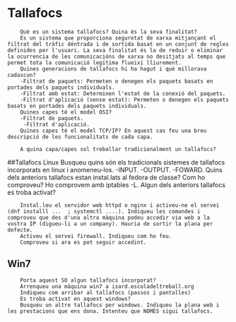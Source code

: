 # Tallafocs
        Què es un sistema tallafocs? Quina és la seva finalitat?
        Es un sistema que proporciona seguretat de xarxa mitjançant el filtrat del tràfic déntrada i de sortida basat en un conjunt de regles definides per l'usuari. La seva finalitat és la de reduir o eliminar la ocurrencia de les comunicacións de xarxa no desitjats al temps que permet tota la comunicació legítima flueixi lliurement.
        Quines generacions de tallafocs hi ha hagut i què millorava cadascun?
        -Filtrat de paquets: Permeten o denegen els paquets basats en portades dels paquets individuals.
        -Filtrat amb estat: Determinen l'estat de la conexió del paquets.
        -Filtrat d'aplicació (sense estat): Permeten o denegen els paquets basats en portades dels paquets individuals.
        Quines capes té el model OSI?
        -Filtrat de paquets.
         -Filtrat d'aplicació.
        Quines capes té el model TCP/IP? En aquest cas feu una breu descripció de les funcionalitats de cada capa.
        
        A quina capa/capes sol treballar tradicionalment un tallafocs?
        
##Tallafocs Linux
        Busqueu quins són els tradicionals sistemes de tallafocs incorporats en linux i anomeneu-los.
        -INPUT.
        -OUTPUT.
        -FOWARD.
        Quins dels anteriors tallafocs estan instal.lats al fedora de classe? Com ho comproveu?
        Ho comprovem amb iptables -L. 
        Algun dels anteriors tallafocs es troba activat?
        
        Instal.leu el servidor web httpd o nginx i activeu-ne el servei (dnf installl ...  ; systemctl ....). Indiqueu les comandes i comproveu que des d'una altra màquina podeu accedir via web a la vostra IP (digueu-li a un company). Hauria de sortir la plana per defecte.
        Activeu el servei firewall. Indiqueu com ho feu.
        Comproveu si ara es pot seguir accedint.
## Win7
        Porta aquest SO algun tallafocs incorporat?
        Arrenqueu una màquina win7 a isard.escoladeltreball.org
        Indiqueu com arribar al tallafocs (passos i pantalles)
        Es troba activat en aquest windows?
        Busqueu un altre tallafocs per windows. Indiqueu la plana web i les prestacions que ens dona. Intenteu que NOMÉS sigui tallafocs.
